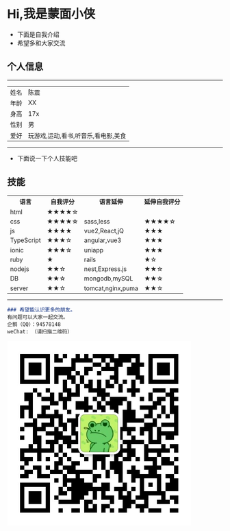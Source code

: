 # Hi,我是蒙面小侠

- 下面是自我介绍
- 希望多和大家交流
## 个人信息
---

<table>
  <tr>
    <td>
      姓名
    </td>
    <td>
      陈震
    </td>
  </tr>
  <tr>
    <td>
      年龄
    </td>
    <td>
      XX
    </td>
  </tr>
  <tr>
    <td>
      身高
    </td>
    <td>
      17x
    </td>
  </tr>
  <tr>
    <td>
      性别
    </td>
    <td>
      男
    </td>
  </tr>
  <tr>
    <td>
      爱好
    </td>
    <td>
      玩游戏,运动,看书,听音乐,看电影,美食
    </td>
  </tr>
</table>

---
- 下面说一下个人技能吧
## 技能

<table>
  <tr>
    <th>
      语言
    </th>
    <th>
      自我评分
    </th>
    <th>
      语言延伸
    </th>
    <th>
      延伸自我评分
    </th>
  </tr>
    
  <tr>
    <td>
      html
    </td>
    <td>
       ★★★★☆
    </td>
    <td>
    </td>
    <td>
    </td>
    
  </tr>
  <tr>
    <td>
      css
    </td>
    <td>
       ★★★★☆
    </td>
    <td>
       sass,less
    </td>
    <td>
        ★★★★☆
    </td>
  </tr>
  <tr>
    <td>
      js
    </td>
    <td>
      ★★★★
    </td>
    <td>
       vue2,React,jQ
    </td>
    <td>
       ★★★
    </td>
  </tr>
  <tr>
    <td>
      TypeScript
    </td>
    <td>
      ★★★☆
    </td>
    <td>
       angular,vue3
    </td>
    <td>
       ★★★
    </td>
  </tr>
  <tr>
    <td>
      ionic
    </td>
    <td>
      ★★★☆
    </td>
    <td>
       uniapp
    </td>
    <td>
       ★★★
    </td>
  </tr>
  <tr>
    <td>
      ruby
    </td>
    <td>
      ★
    </td>
    <td>
       rails
    </td>
    <td>
       ★☆
    </td>
  </tr>
  <tr>
    <td>
      nodejs
    </td>
    <td>
      ★★☆
    </td>
    <td>
        nest,Express.js
    </td>
    <td>
       ★★☆
    </td>
  </tr>
  <tr>
    <td>
      DB
    </td>
    <td>
      ★★☆
    </td>
    <td>
         mongodb,mySQL
    </td>
    <td>
       ★★☆
    </td>
  </tr>
  <tr>
    <td>
      server
    </td>
    <td>
      ★★☆
    </td>
    <td>
        tomcat,nginx,puma
    </td>
    <td>
       ★★☆
    </td>
  </tr>
 
</table>


---

```markdown
### 希望能认识更多的朋友。
有问题可以大家一起交流。
企鹅（QQ）：94578148
weChat: （请扫描二维码）

```
![请扫描二维码](./20210820104005.jpg)

<!-- You can use the [editor on GitHub](https://github.com/Mengmianxiaoxia/mengmianxiaoxia.github.io/edit/main/README.md) to maintain and preview the content for your website in Markdown files.

Whenever you commit to this repository, GitHub Pages will run [Jekyll](https://jekyllrb.com/) to rebuild the pages in your site, from the content in your Markdown files.

### Markdown

Markdown is a lightweight and easy-to-use syntax for styling your writing. It includes conventions for

```markdown
Syntax highlighted code block

# Header 1

## Header 2

### Header 3

- Bulleted
- List

1. Numbered
2. List

**Bold** and _Italic_ and `Code` text

[Link](url) and ![Image](src)
```

For more details see [GitHub Flavored Markdown](https://guides.github.com/features/mastering-markdown/).

### Jekyll Themes

Your Pages site will use the layout and styles from the Jekyll theme you have selected in your [repository settings](https://github.com/Mengmianxiaoxia/mengmianxiaoxia.github.io/settings/pages). The name of this theme is saved in the Jekyll `_config.yml` configuration file.

### Support or Contact

Having trouble with Pages? Check out our [documentation](https://docs.github.com/categories/github-pages-basics/) or [contact support](https://support.github.com/contact) and we’ll help you sort it out. -->
